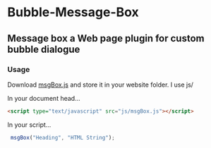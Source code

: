 
# Bubble-Message-Box

## Message box a Web page plugin for custom bubble dialogue

### Usage

Download [msgBox.js](https://raw.githubusercontent.com/iannhigginson/Bubble-Message-Box/master/js/msgBox.js) and store it in your website folder. I use js/

In your document head...

```html
<script type="text/javascript" src="js/msgBox.js"></script>
```

In your script...

```javascript
 msgBox("Heading", "HTML String");
```

